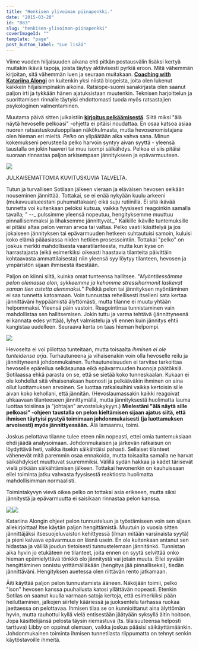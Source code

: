 ```yaml
---
title: "Henkisen ylivoiman piinapenkki."
date: "2015-03-28"
id: "883"
slug: "henkisen-ylivoiman-piinapenkki"
coverImageId: ""
template: "page"
post_button_label: "Lue lisää"
---
```


Viime vuoden hiljaisuuden aikana ehti pitkän postausvälin lisäksi kertyä muitakin ikäviä tapoja, joista täytyy aktiivisesti pyrkiä eroon. Mitä vähemmän kirjoitan, sitä vähemmän luen ja seuraan muitakaan. [**Coaching with Katariina Alongi**](http://www.coachingwithconnection.com/) on kuitenkin yksi niistä blogeista, joita olen lukenut kaikkein hiljaisimpinakin aikoina. Ratsiope-suomi sanakirjasta olen saanut paljon irti ja tykkään hänen ajatuksistaan muutenkin. Teknisen harjoittelun ja suorittamisen rinnalle täytyisi ehdottomasti tuoda myös ratsastajien psykologinen valmentaminen.  

  
Muutama päivä sitten julkaistiin **[kirjoitus pelkäämisestä](http://www.coachingwithconnection.com/sanakirja-osa-5-ala-nayta-pelkoasi/)**. Siitä miksi "älä näytä hevoselle pelkoasi" -ohjetta ei pitäisi noudattaa. En osaa katsoa asiaa nuoren ratsastuskouluoppilaan näkökulmasta, mutta hevosenomistajana olen hieman eri mieltä. _Pelko_ on ylipäätään aika vahva sana. Minun kokemukseni perusteella pelko harvoin syntyy aivan syyttä - yleensä taustalla on jokin haaveri tai muu isompi säikähdys. Pelkoa ei siis pitäisi suoraan rinnastaa paljon arkisempaan jännitykseen ja epävarmuuteen.  
  

[![](/images/IMG_0221_.png)](http://3.bp.blogspot.com/-eCkPKhI2Lho/VRaiutZ7L8I/AAAAAAAAJbg/i8Ax3yUFMKU/s1600/IMG_0221_.png)

JULKAISEMATTOMIA KUVITUSKUVIA TALVELTA.

  
Tutun ja turvallisen Sotilaan jälkeen vieraan ja eläväisen hevosen selkään nouseminen jännittää. Tottakai, se ei enää nykyään kuulu arkeeni (mukavuualueestani puhumattakaan) eikä suju rutiinilla. Ei sitä ikävää tunnetta voi kuitenkaan peloksi kutsua, vaikka fyysisesti reagoinkin samalla tavalla; " --_ pulssimme yleensä nopeutuu, hengityksemme muuttuu pinnallisemmaksi ja lihaksemme jännittyvät_." Kaikille ikäville tuntemuksille ei pitäisi altaa pelon verran arvoa tai valtaa. Pelko vaatii käsittelyä ja jos jokaiseen jännityksen tai epävarmuuden hetkeen suhtautuisi samoin, kuluisi koko elämä pääasiassa niiden hetkien prosessointiin. Tottakai "pelko" on joskus merkki mahdollisesta vaaratilanteesta, mutta kun kyse on harrastajasta (eikä esimerkiksi oikeasti haastavia tilanteita päivittäin kohtaavasta ammattilaisesta) niin yleensä syy löytyy tilanteen, hevosen ja ympäristön sijaan ihmisestä itsestään.  
  
Paljon on kiinni siitä, kuinka omat tunteensa hallitsee. "_Myöntäessämme pelon olemassa olon, sykkeemme ja kehomme stressihormonit laskevat saman tien astetta alemmaksi._" Pelkkä pelon tai jännityksen myöntäminen ei saa tunnetta katoamaan. Voin tunnustaa rehellisesti itselleni sata kertaa jännittäväni hyppäämistä älyttömästi, mutta tilanne ei muutu yhtään helpommaksi. Yleensä päin vastoin. Reagointinsa tunnistaminen vain mahdollistaa sen hallitsemisen. Jokin tuttu ja varma tehtävä (jännittyneenä ei kannata edes yrittää), lyhyt valmistelu ja yli ennen kuin jännitys ehtii kangistaa uudelleen. Seuraava kerta on taas hieman helpompi.  
  

[![](/images/IMG_0828_3.png)](http://4.bp.blogspot.com/-kayUVnPlF1A/VRajOLWAeTI/AAAAAAAAJbo/YBmDJewov8I/s1600/IMG_0828_3.png)

  
Hevoselta ei voi piilottaa tunteitaan, mutta toisaalta _ihminen ei ole tunteidensa orja_. Turhautuneena ja vihaisenakin voin olla hevoselle reilu ja jännittyneenä johdonmukainen. Turhautuneisuuden ei tarvitse tarkoittaa hevoselle epäreilua selkäsaunaa eikä epävarmuuden huonoja päätöksiä. Sotilaassa ehkä parasta on se, että se sietää koko tunneskaalan. Kukaan ei ole kohdellut sitä vihaisenakaan huonosti ja pelkääväkin ihminen on aina ollut luottamuksen arvoinen. Se luottaa ratkaisuihini vaikka kertoisin sille aivan koko kehollani, että jännitän. (Hevoslaumassakin kaikki reagoivat uhkaavaan tilanteeseen jännittymällä, mutta jännityksestä huolimatta lauma luottaa toisiinsa ja "johtajan" arvostelukykyyn.) **Mielestäni "älä näytä sille pelkoasi" -ohjeen taustalla on pelon kieltämisen sijaan ajatus siitä, että ihmisen täytyisi pystyä toimimaan johdonmukaisesti (ja luottamuksen arvoisesti) myös jännittyessään.** Älä lamaannu, toimi.  
  
Joskus pelottava tilanne tulee eteen niin nopeasti, ettei omia tuntemuksiaan ehdi jäädä analysoimaan. Johdonmukaisen ja järkevän ratkaisun on löydyttävä heti, vaikka itsekin säikähtäisi pahasti. Sellaiset tilanteet vähenevät mitä paremmin osaa ennakoida, mutta toisaalta samalla ne harvat säikähdykset muuttuvat suuremmiksi. Välillä sydän hakkaa ja kädet tärisevät vielä pitkään säikähtämisen jälkeen. Tottakai hevonenkin on kauhuissaan ellei toiminta jatku vahvasta fyysisestä reaktiosta huolimatta mahdollisimman normaalisti.  
  
Toimintakyvyn vievä oikea pelko on tottakai asia erikseen, mutta siksi jännitystä ja epävarmuutta ei saisikaan rinnastaa pelon kanssa.  
  

[![](/images/IMG_0152_.png)](http://3.bp.blogspot.com/-tRrhOk4A2WY/VRakWmPSAGI/AAAAAAAAJb0/ZJhd1kFJQbI/s1600/IMG_0152_.png)[![](/images/IMG_0167_.png)](http://4.bp.blogspot.com/-XtTrIi8GQUY/VRal0HElTiI/AAAAAAAAJcE/zckeJXEvEC8/s1600/IMG_0167_.png)

  
Katariina Alongin ohjeet pelon tunnusteluun ja työstämiseen voin sen sijaan allekirjoittaa! Itse käytän paljon hengittämistä. Muutuin jo vuosia sitten jännittäjäksi itsesuojeluvaiston kehittyessä (ilman mitään varsinaista syytä) ja pieni kalvava epävarmuus on läsnä usein. En ole kuitenkaan antanut sen hidastaa ja välillä joudun tietoisesti tunnustelemaan jännitänkö. Tunnistan aika hyvin jo etukäteen ne tilanteet, joita ennen on syytä selvittää onko hieman epämielyttävä tönkkö olo jännitystä vai jotain muuta. Ellei syvään hengittäminen onnistu yrittämälläkään (hengitys jää pinnalliseksi), tiedän jännittäväni. Hengityksen auetessa olen riittävän rento jatkamaan.  
  
Äiti käyttää paljon pelon tunnustamista ääneen. Näköjään toimii, pelko "ison" hevosen kanssa puuhailusta katosi yllättävän nopeasti. Etenkin Sotilas on saanut kuulla varmaan satoja kertoja, että esimerkiksi pään heiluttaminen, jalkojen siirtely kääriessä ja juoksentelu tarhassa ruokaa jaettaessa on pelottavaa. Ihmisen tilaa se on kunnioittanut aina älyttömän hyvin, mutta rauhottui kyllä vielä entisestään jäätyään syksyllä äitin hoitoon. Jopa käsittelijänsä pelosta täysin riemastuva (ts. tilaisuuteensa helposti tarttuva) Libby on oppinut olemaan, vaikka joskus pääsisi säikäyttämäänkin. Johdonmukainen toiminta ihmisen tunnetilasta riippumatta on tehnyt senkin käytöstavoille ihmeitä.

